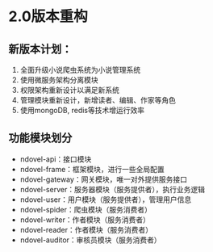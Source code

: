 # 2.0版本重构

## 新版本计划：

1. 全面升级小说爬虫系统为小说管理系统
2. 使用微服务架构分离模块
3. 权限架构重新设计以满足新系统
4. 管理模块重新设计，新增读者、编辑、作家等角色
5. 使用mongoDB, redis等技术增运行效率

## 功能模块划分
- ndovel-api：接口模块
- ndovel-frame：框架模块，进行一些全局配置
- ndovel-gateway：网关模块，唯一对外提供服务接口
- ndovel-server：服务器模块（服务提供者），执行业务逻辑
- ndovel-user：用户模块（服务提供者），管理用户信息
- ndovel-spider：爬虫模块（服务消费者）
- ndovel-writer：作者模块（服务消费者）
- ndovel-reader：作者模块（服务消费者）
- ndovel-auditor：审核员模块（服务消费者）
